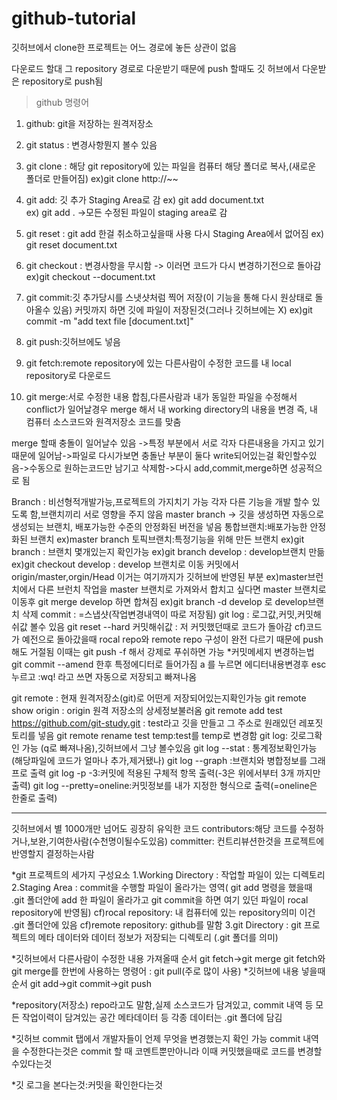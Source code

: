 # github-tutorial
깃허브에서 clone한 프로젝트는 어느 경로에 놓든 상관이 없음

다운로드 할대 그 repository 경로로 다운받기 때문에 push 할때도 깃 허브에서 다운받은 repository로 push됨
>github 명령어

1. github: git을 저장하는 원격저장소

2. git status : 변경사항뭔지 볼수 있음

3. git clone : 해당 git repository에 있는 파일을 컴퓨터 해당 폴더로 복사,(새로운 폴더로 만들어짐) 
    ex)git clone http://~~
4. git add: 깃 추가 Staging Area로 감
   ex) git add document.txt   
   ex) git add . ->모든 수정된 파일이 staging area로 감
   
5. git reset : git add 한걸 취소하고싶을때 사용 다시 Staging Area에서 없어짐
   ex) git reset document.txt
   
6. git checkout : 변경사항을 무시함 -> 이러면 코드가 다시 변경하기전으로 돌아감
   ex)git checkout --document.txt
   
7. git commit:깃 추가당시를 스냇샷처럼 찍어 저장(이 기능을 통해 다시 원상태로 돌아올수 있음)
    커밋까지 하면 깃에 파일이 저장된것(그러나 깃허브에는 X)
    ex)git commit -m "add text file [document.txt]"
    
8. git push:깃허브에도 넣음

9. git fetch:remote repository에 있는 다른사람이 수정한 코드를 내 local repository로 다운로드

1. git merge:서로 수정한 내용 합침,다른사람과 내가 동일한 파일을 수정해서 conflict가 일어날경우 merge 해서 내 working directory의 내용을 변경 즉, 내 컴퓨터 소스코드와 원격저장소 코드를 맞춤

merge 할때 충돌이 일어날수 있음 ->특정 부분에서 서로 각자 다른내용을 가지고 있기때문에 일어남->파일로 다시가보면 충돌난 부분이 둘다 write되어있는걸 확인할수있음->수동으로 원하는코드만 남기고 삭제함->다시 add,commit,merge하면 성공적으로 됨



Branch : 비선형적개발가능,프로젝트의 가지치기 가능 각자 다른 기능을 개발 할수 있도록 함,브랜치끼리 서로 영향을 주지 않음
master branch -> 깃을 생성하면 자동으로 생성되는 브랜치, 배포가능한 수준의 안정화된 버전을 넣음
통합브랜치:배포가능한 안정화된 브랜치 ex)master branch
토픽브랜치:특정기능을 위해 만든 브랜치
ex)git branch : 브랜치 몇개있는지 확인가능
ex)git branch develop : develop브랜치 만듦
ex)git checkout develop : develop 브랜치로 이동
커밋에서 origin/master,orgin/Head 이거는 여기까지가 깃허브에 반영된 부분
ex)master브런치에서 다른 브런치 작업을 master 브랜치로 가져와서 합치고 싶다면
master 브랜치로 이동후 git merge develop 하면 합쳐짐
ex)git branch -d develop 로 develop브랜치 삭제 
commit : =스냅샷(작업변경내역이 따로 저장됨)
git log : 로그값,커밋,커밋해쉬값 볼수 있음
git reset --hard 커밋해쉬값 : 저 커밋했던때로 코드가 돌아감
cf)코드가 예전으로 돌아갔을때 rocal repo와 remote repo 구성이 완전 다르기 때문에 push 해도 거절됨 이때는 git push -f 해서 강제로 푸쉬하면 가능
*커밋메세지 변경하는법
git commit --amend 한후 특정에디터로 들어가짐 a 를 누르면 에디터내용변경후 esc 누르고 :wq! 라고 쓰면 자동으로 저장되고 빠져나옴

git remote : 현재 원격저장소(git)로 어떤게 저장되어있는지확인가능
git remote show origin : origin 원격 저장소의 상세정보불러옴
git remote add test https://github.com/git-study.git : test라고 깃을 만들고 그 주소로 원래있던 레포짓토리를 넣음
git remote rename test temp:test를 temp로 변경함
git log: 깃로그확인 가능 (q로 빠져나옴),깃허브에서 그냥 볼수있음
git log --stat : 통계정보확인가능(해당파일에 코드가 얼마나 추가,제거됐나)
git log --graph :브랜치와 병합정보를 그래프로 출력
git log -p -3:커밋에 적용된 구체적 항목 출력(-3은 위에서부터 3개 까지만 출력)
git log --pretty=oneline:커밋정보를 내가 지정한 형식으로 출력(=oneline은 한줄로 출력)

--------------------------------------------------------
깃허브에서 별 1000개만 넘어도 굉장히 유익한 코드
contributors:해당 코드를 수정하거나,보완,기여한사람(수천명이될수도있음)
committer: 컨트리뷰션한것을 프로젝트에 반영할지 결정하는사람

*git 프로젝트의 세가지 구성요소
1.Working Directory : 작업할 파일이 있는 디렉토리
2.Staging Area : commit을 수행할 파일이 올라가는 영역( git add 명령을 했을때 .git 폴더안에 add 한 파일이 올라가고 git commit을 하면 여기 있던 파일이 rocal repository에 반영됨)
cf)rocal repository: 내 컴퓨터에 있는 repository의미 이건 .git 폴더안에 있음
cf)remote repository: github를 말함
3.git Directory : git 프로젝트의 메타 데이터와 데이터 정보가 저장되는 디렉토리 (.git 폴더를 의미)

*깃허브에서 다른사람이 수정한 내용 가져올때 순서
git fetch->git merge
git fetch와 git merge를 한번에 사용하는 명령어 : git pull(주로 많이 사용)
*깃허브에 내용 넣을때 순서
git add->git commit->git push

*repository(저장소)
repo라고도 말함,실제 소스코드가 담겨있고, commit 내역 등 모든 작업이력이 담겨있는 공간
메타데이터 등 각종 데이터는 .git 폴더에 담김

*깃허브 commit 탭에서 개발자들이 언제 무엇을 변경했는지 확인 가능
commit 내역을 수정한다는것은 commit 할 때 코멘트뿐만아니라 이때 커밋했을때로 코드를 변경할수있다는것

*깃 로그을 본다는것:커밋을 확인한다는것
